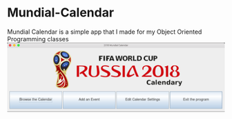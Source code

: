 # Mundial-Calendar
Mundial Calendar is a simple app that I made for my Object Oriented Programming classes ![alt text](https://github.com/TheSlipper/Mundial-Calendar/blob/master/ss_1.png)
